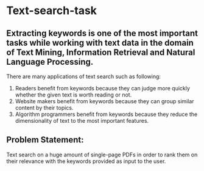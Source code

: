 # Text-search-task
## Extracting keywords is one of the most important tasks while working with text data in the domain of Text Mining, Information Retrieval and Natural Language Processing.
There are many applications of text search such as following:
1.	Readers benefit from keywords because they can judge more quickly whether the given text is worth reading or not.
2.	Website makers benefit from keywords because they can group similar content by their topics.
3.	Algorithm programmers benefit from keywords because they reduce the dimensionality of text to the most important features.

## Problem Statement:
Text search on a huge amount of single-page PDFs in order to rank them on their relevance with the keywords provided as input to the user.
